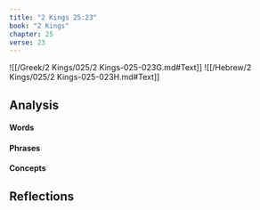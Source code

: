 ```yaml
---
title: "2 Kings 25:23"
book: "2 Kings"
chapter: 25
verse: 23
---
```

![[/Greek/2 Kings/025/2 Kings-025-023G.md#Text]]
![[/Hebrew/2 Kings/025/2 Kings-025-023H.md#Text]]

## Analysis

#### Words

#### Phrases

#### Concepts

## Reflections
